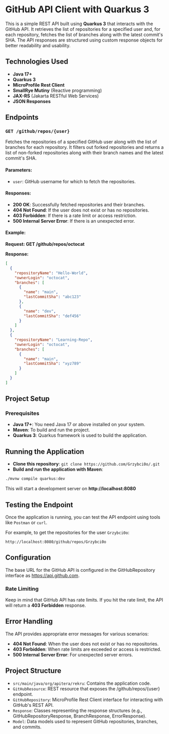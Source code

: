 # GitHub API Client with Quarkus 3

This is a simple REST API built using **Quarkus 3** that interacts with the GitHub API. It retrieves the list of repositories for a specified user and, for each repository, fetches the list of branches along with the latest commit's SHA. The API responses are structured using custom response objects for better readability and usability.

## Technologies Used

- **Java 17+**
- **Quarkus 3**
- **MicroProfile Rest Client**
- **SmallRye Mutiny** (Reactive programming)
- **JAX-RS** (Jakarta RESTful Web Services)
- **JSON Responses**

## Endpoints

### `GET /github/repos/{user}`

Fetches the repositories of a specified GitHub user along with the list of branches for each repository. It filters out forked repositories and returns a list of non-forked repositories along with their branch names and the latest commit's SHA.

#### Parameters:
- `user`: GitHub username for which to fetch the repositories.

#### Responses:

- **200 OK**: Successfully fetched repositories and their branches.
- **404 Not Found**: If the user does not exist or has no repositories.
- **403 Forbidden**: If there is a rate limit or access restriction.
- **500 Internal Server Error**: If there is an unexpected error.

#### Example:

**Request: GET /github/repos/octocat**

**Response:**
```json
[
  {
    "repositoryName": "Hello-World",
    "ownerLogin": "octocat",
    "branches": [
      {
        "name": "main",
        "lastCommitSha": "abc123"
      },
      {
        "name": "dev",
        "lastCommitSha": "def456"
      }
    ]
  },
  {
    "repositoryName": "Learning-Repo",
    "ownerLogin": "octocat",
    "branches": [
      {
        "name": "main",
        "lastCommitSha": "xyz789"
      }
    ]
  }
]
```

## Project Setup

### Prerequisites
- **Java 17+**: You need Java 17 or above installed on your system.
- **Maven**: To build and run the project.
- **Quarkus 3**: Quarkus framework is used to build the application.

## Running the Application

- **Clone this repository**: `git clone https://github.com/Grzybci0o/.git`
- **Build and run the application with Maven**:
```bash
./mvnw compile quarkus:dev
```
This will start a development server on **http://localhost:8080**

## Testing the Endpoint

Once the application is running, you can test the API endpoint using tools like `Postman` or `curl`.

For example, to get the repositories for the user `Grzybci0o`:
```curl 
http://localhost:8080/github/repos/Grzybci0o
```

## Configuration

The base URL for the GitHub API is configured in the GitHubRepository interface as https://api.github.com.

### Rate Limiting

Keep in mind that GitHub API has rate limits. If you hit the rate limit, the API will return a **403 Forbidden** response.

## Error Handling

The API provides appropriate error messages for various scenarios:

- **404 Not Found**: When the user does not exist or has no repositories.
- **403 Forbidden**: When rate limits are exceeded or access is restricted.
- **500 Internal Server Error**: For unexpected server errors.

## Project Structure

- `src/main/java/org/apitera/rekru`: Contains the application code.
- `GitHubResource`: REST resource that exposes the /github/repos/{user} endpoint.
- `GitHubRepository`: MicroProfile Rest Client interface for interacting with GitHub's REST API.
- `Response`: Classes representing the response structures (e.g., GitHubRepositoryResponse, BranchResponse, ErrorResponse).
- `Model`: Data models used to represent GitHub repositories, branches, and commits.